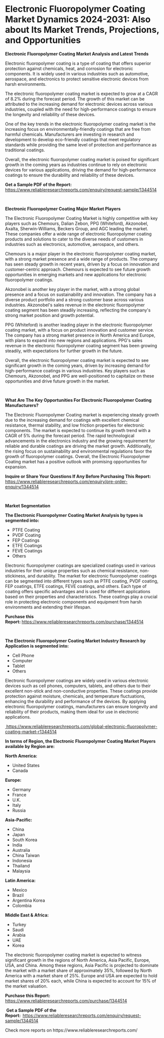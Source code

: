 <p><h1>Electronic Fluoropolymer Coating Market Dynamics 2024-2031: Also about Its Market Trends, Projections, and Opportunities</h1></p><p><strong>Electronic Fluoropolymer Coating Market Analysis and Latest Trends</strong></p>
<p><p>Electronic fluoropolymer coating is a type of coating that offers superior protection against chemicals, heat, and corrosion for electronic components. It is widely used in various industries such as automotive, aerospace, and electronics to protect sensitive electronic devices from harsh environments.</p><p>The electronic fluoropolymer coating market is expected to grow at a CAGR of 8.2% during the forecast period. The growth of this market can be attributed to the increasing demand for electronic devices across various industries, coupled with the need for high-performance coatings to ensure the longevity and reliability of these devices.</p><p>One of the key trends in the electronic fluoropolymer coating market is the increasing focus on environmentally-friendly coatings that are free from harmful chemicals. Manufacturers are investing in research and development to develop eco-friendly coatings that meet regulatory standards while providing the same level of protection and performance as traditional coatings.</p><p>Overall, the electronic fluoropolymer coating market is poised for significant growth in the coming years as industries continue to rely on electronic devices for various applications, driving the demand for high-performance coatings to ensure the durability and reliability of these devices.</p></p>
<p><strong>Get a Sample PDF of the Report:&nbsp;</strong> <a href="https://www.reliableresearchreports.com/enquiry/request-sample/1344514">https://www.reliableresearchreports.com/enquiry/request-sample/1344514</a></p>
<p>&nbsp;</p>
<p><strong>Electronic Fluoropolymer Coating Major Market Players</strong></p>
<p><p>The Electronic Fluoropolymer Coating Market is highly competitive with key players such as Chemours, Dalian Zebon, PPG (Whiteford), Akzonobel, Axalta, Sherwin-Williams, Beckers Group, and AGC leading the market. These companies offer a wide range of electronic fluoropolymer coating products and solutions to cater to the diverse needs of customers in industries such as electronics, automotive, aerospace, and others.</p><p>Chemours is a major player in the electronic fluoropolymer coating market, with a strong market presence and a wide range of products. The company has seen steady growth in recent years, driven by a focus on innovation and customer-centric approach. Chemours is expected to see future growth opportunities in emerging markets and new applications for electronic fluoropolymer coatings.</p><p>Akzonobel is another key player in the market, with a strong global presence and a focus on sustainability and innovation. The company has a diverse product portfolio and a strong customer base across various industries. Akzonobel's sales revenue in the electronic fluoropolymer coating segment has been steadily increasing, reflecting the company's strong market position and growth potential.</p><p>PPG (Whiteford) is another leading player in the electronic fluoropolymer coating market, with a focus on product innovation and customer service. The company has a strong market presence in North America and Europe, with plans to expand into new regions and applications. PPG's sales revenue in the electronic fluoropolymer coating segment has been growing steadily, with expectations for further growth in the future.</p><p>Overall, the electronic fluoropolymer coating market is expected to see significant growth in the coming years, driven by increasing demand for high-performance coatings in various industries. Key players such as Chemours, Akzonobel, and PPG are well-positioned to capitalize on these opportunities and drive future growth in the market.</p></p>
<p>&nbsp;</p>
<p><strong>What Are The Key Opportunities For Electronic Fluoropolymer Coating Manufacturers?</strong></p>
<p><p>The Electronic Fluoropolymer Coating market is experiencing steady growth due to the increasing demand for coatings with excellent chemical resistance, thermal stability, and low friction properties for electronic components. The market is expected to continue its growth trend with a CAGR of 5% during the forecast period. The rapid technological advancements in the electronics industry and the growing requirement for reliable and durable coatings are driving the market growth. Additionally, the rising focus on sustainability and environmental regulations favor the growth of fluoropolymer coatings. Overall, the Electronic Fluoropolymer Coating market has a positive outlook with promising opportunities for expansion.</p></p>
<p><strong>Inquire or Share Your Questions If Any Before Purchasing This Report:</strong> <a href="https://www.reliableresearchreports.com/enquiry/pre-order-enquiry/1344514">https://www.reliableresearchreports.com/enquiry/pre-order-enquiry/1344514</a></p>
<p>&nbsp;</p>
<p><strong>Market Segmentation</strong></p>
<p><strong>The Electronic Fluoropolymer Coating Market Analysis by types is segmented into:</strong></p>
<p><ul><li>PTFE Coating</li><li>PVDF Coating</li><li>FEP Coatings</li><li>ETFE Coatings</li><li>FEVE Coatings</li><li>Others</li></ul></p>
<p><p>Electronic fluoropolymer coatings are specialized coatings used in various industries for their unique properties such as chemical resistance, non-stickiness, and durability. The market for electronic fluoropolymer coatings can be segmented into different types such as PTFE coating, PVDF coating, FEP coatings, ETFE coatings, FEVE coatings, and others. Each type of coating offers specific advantages and is used for different applications based on their properties and characteristics. These coatings play a crucial role in protecting electronic components and equipment from harsh environments and extending their lifespan.</p></p>
<p><strong>Purchase this Report:&nbsp;</strong><a href="https://www.reliableresearchreports.com/purchase/1344514">https://www.reliableresearchreports.com/purchase/1344514</a></p>
<p>&nbsp;</p>
<p><strong>The Electronic Fluoropolymer Coating Market Industry Research by Application is segmented into:</strong></p>
<p><ul><li>Cell Phone</li><li>Computer</li><li>Tablet</li><li>Others</li></ul></p>
<p><p>Electronic fluoropolymer coatings are widely used in various electronic devices such as cell phones, computers, tablets, and others due to their excellent non-stick and non-conductive properties. These coatings provide protection against moisture, chemicals, and temperature fluctuations, enhancing the durability and performance of the devices. By applying electronic fluoropolymer coatings, manufacturers can ensure longevity and reliability of their products, making them ideal for use in electronic applications.</p></p>
<p><a href="https://www.reliableresearchreports.com/global-electronic-fluoropolymer-coating-market-r1344514">&nbsp;https://www.reliableresearchreports.com/global-electronic-fluoropolymer-coating-market-r1344514</a></p>
<p><strong>In terms of Region, the Electronic Fluoropolymer Coating Market Players available by Region are:</strong></p>
<p>
    <p> <strong> North America: </strong>
        <ul>
            <li>United States</li>
            <li>Canada</li>
        </ul>
        </p> 
    <p> <strong> Europe: </strong>
        <ul>
            <li>Germany</li>
            <li>France</li>
            <li>U.K.</li>
            <li>Italy</li>
            <li>Russia</li>
        </ul>
        </p> 
    <p> <strong> Asia-Pacific: </strong>
        <ul>
            <li>China</li>
            <li>Japan</li>
            <li>South Korea</li>
            <li>India</li>
            <li>Australia</li>
            <li>China Taiwan</li>
            <li>Indonesia</li>
            <li>Thailand</li>
            <li>Malaysia</li>
        </ul>
        </p> 
    <p> <strong> Latin America: </strong>
        <ul>
            <li>Mexico</li>
            <li>Brazil</li>
            <li>Argentina Korea</li>
            <li>Colombia</li>
        </ul>
        </p> 
    <p> <strong> Middle East & Africa: </strong>
        <ul>
            <li>Turkey</li>
            <li>Saudi</li>
            <li>Arabia</li>
            <li>UAE</li>
            <li>Korea</li>
        </ul>
    </p>
    </p>
<p><p>The electronic fluoropolymer coating market is expected to witness significant growth in the regions of North America, Asia Pacific, Europe, USA, and China. Among these regions, Asia Pacific is projected to dominate the market with a market share of approximately 35%, followed by North America with a market share of 25%. Europe and USA are expected to hold market shares of 20% each, while China is expected to account for 15% of the market valuation.</p></p>
<p><strong>Purchase this Report: </strong><a href="https://www.reliableresearchreports.com/purchase/1344514">https://www.reliableresearchreports.com/purchase/1344514</a></p>
<p>&nbsp;<strong>Get a Sample PDF of the Report:&nbsp;&nbsp;</strong><a href="https://www.reliableresearchreports.com/enquiry/request-sample/1344514">https://www.reliableresearchreports.com/enquiry/request-sample/1344514</a></p>
<p><strong></strong></p>
<p>Check more reports on https://www.reliableresearchreports.com/</p>
